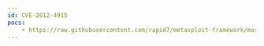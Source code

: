 ```yaml
---
id: CVE-2012-4915
pocs:
    - https://raw.githubusercontent.com/rapid7/metasploit-framework/master/modules/exploits/unix/webapp/wp_google_document_embedder_exec.rb
---
```

